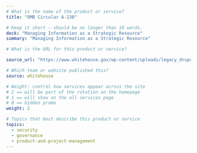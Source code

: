 ```yaml
---
# What is the name of the product or service?
title: "OMB Circular A-130"

# Keep it short — should be no longer than 10 words.
deck: "Managing Information as a Strategic Resource"
summary: "Managing Information as a Strategic Resource"

# What is the URL for this product or service?

source_url: "https://www.whitehouse.gov/wp-content/uploads/legacy_drupal_files/omb/circulars/A130/a130revised.pdf"

# Which team or website published this?
source: whitehouse

# Weight: control how services appear across the site
# 2 == will be part of the rotation on the homepage
# 1 == will show on the all services page
# 0 == hidden promo
weight: 2

# Topics that best describe this product or service
topics:
  - security
  - governance
  - product-and-project-management
---
```

